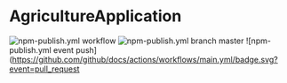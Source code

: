 # AgricultureApplication
![npm-publish.yml workflow](https://github.com/github/docs/actions/workflows/main.yml/badge.svg)
![npm-publish.yml branch master](https://github.com/github/docs/actions/workflows/main.yml/badge.svg?branch=master)
![npm-publish.yml event push](https://github.com/github/docs/actions/workflows/main.yml/badge.svg?event=pull_request
